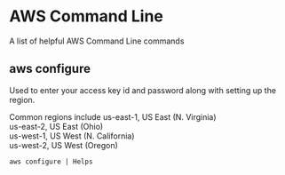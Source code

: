 # AWS Command Line
A list of helpful AWS Command Line commands

## aws configure
Used to enter your access key id and password along with setting up the region.

Common regions include
us-east-1, US East (N. Virginia)	
us-east-2, US East (Ohio)	
us-west-1, US West (N. California)	
us-west-2, US West (Oregon)	

```
aws configure | Helps 
```
